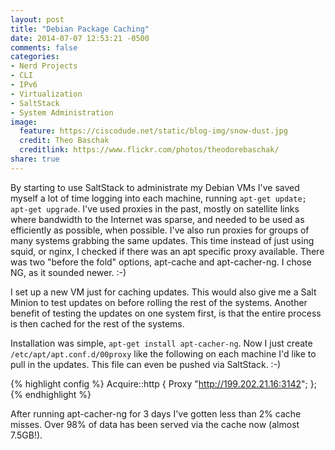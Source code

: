 ```yaml
---
layout: post
title: "Debian Package Caching"
date: 2014-07-07 12:53:21 -0500
comments: false
categories: 
- Nerd Projects
- CLI
- IPv6
- Virtualization
- SaltStack
- System Administration
image:
  feature: https://ciscodude.net/static/blog-img/snow-dust.jpg
  credit: Theo Baschak
  creditlink: https://www.flickr.com/photos/theodorebaschak/
share: true
---
```

By starting to use SaltStack to administrate my Debian VMs I've saved myself a lot of time logging into each machine, running `apt-get update; apt-get upgrade`. I've used proxies in the past, mostly on satellite links where bandwidth to the Internet was sparse, and needed to be used as efficiently as possible, when possible. I've also run proxies for groups of many systems grabbing the same updates. This time instead of just using squid, or nginx, I checked if there was an apt specific proxy available. There was two "before the fold" options, apt-cache and apt-cacher-ng. I chose NG, as it sounded newer. :-)

I set up a new VM just for caching updates. This would also give me a Salt Minion to test updates on before rolling the rest of the systems. Another benefit of testing the updates on one system first, is that the entire process is then cached for the rest of the systems.

Installation was simple, `apt-get install apt-cacher-ng`. Now I just create `/etc/apt/apt.conf.d/00proxy` like the following on each machine I'd like to pull in the updates. This file can even be pushed via SaltStack. :-)

{% highlight config %}
Acquire::http { Proxy "http://199.202.21.16:3142"; };
{% endhighlight %}

After running apt-cacher-ng for 3 days I've gotten less than 2% cache misses. Over 98% of data has been served via the cache now (almost 7.5GB!).
